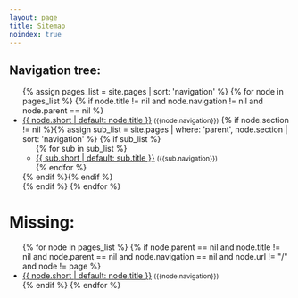 ```yaml
---
layout: page
title: Sitemap
noindex: true
---
```


Navigation tree:
----------------

<ul>
{% assign pages_list = site.pages | sort: 'navigation' %}
{% for node in pages_list %}
{% if node.title != nil and node.navigation != nil and node.parent == nil %}
  <li><a href="{{ node.url }}">{{ node.short | default: node.title }}</a> <small>({{node.navigation}})</small>
  {% if node.section != nil %}{% assign sub_list = site.pages | where: 'parent', node.section | sort: 'navigation' %}
  {% if sub_list %}<ul>
  {% for sub in sub_list %}
    <li><a class="subitem{% if page.url == sub.url %} active{% endif %}" href="{{ sub.url }}">{{ sub.short | default:  sub.title }}</a> <small>({{sub.navigation}})</small></li>
  {% endfor %}
  </ul>{% endif %}{% endif %}
  </li>
{% endif %}
{% endfor %}
</ul>

Missing:
========

<ul>
{% for node in pages_list %}
{% if node.parent == nil and node.title != nil and node.parent == nil and node.navigation == nil and node.url != "/" and node != page %}
  <li><a  href="{{ node.url }}">{{ node.short | default: node.title }}</a> <small>({{node.navigation}})</small></li>
{% endif %}
{% endfor %}
</ul>

